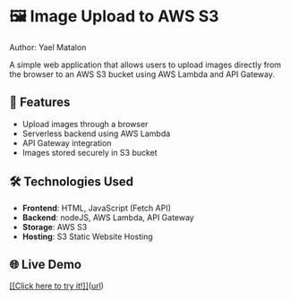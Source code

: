 # 🖼️ Image Upload to AWS S3

Author: Yael Matalon

A simple web application that allows users to upload images directly from the browser to an AWS S3 bucket using AWS Lambda and API Gateway.

## 🚀 Features
- Upload images through a browser
- Serverless backend using AWS Lambda
- API Gateway integration
- Images stored securely in S3 bucket

## 🛠️ Technologies Used
- **Frontend**: HTML, JavaScript (Fetch API)
- **Backend**: nodeJS, AWS Lambda, API Gateway
- **Storage**: AWS S3
- **Hosting**: S3 Static Website Hosting

## 🌐 Live Demo
[[[Click here to try it!]]]([url](https://image-uplaod-30-04-2025.s3.us-east-1.amazonaws.com/index.html))([url](https://image-uplaod-30-04-2025.s3.us-east-1.amazonaws.com/index.html))

